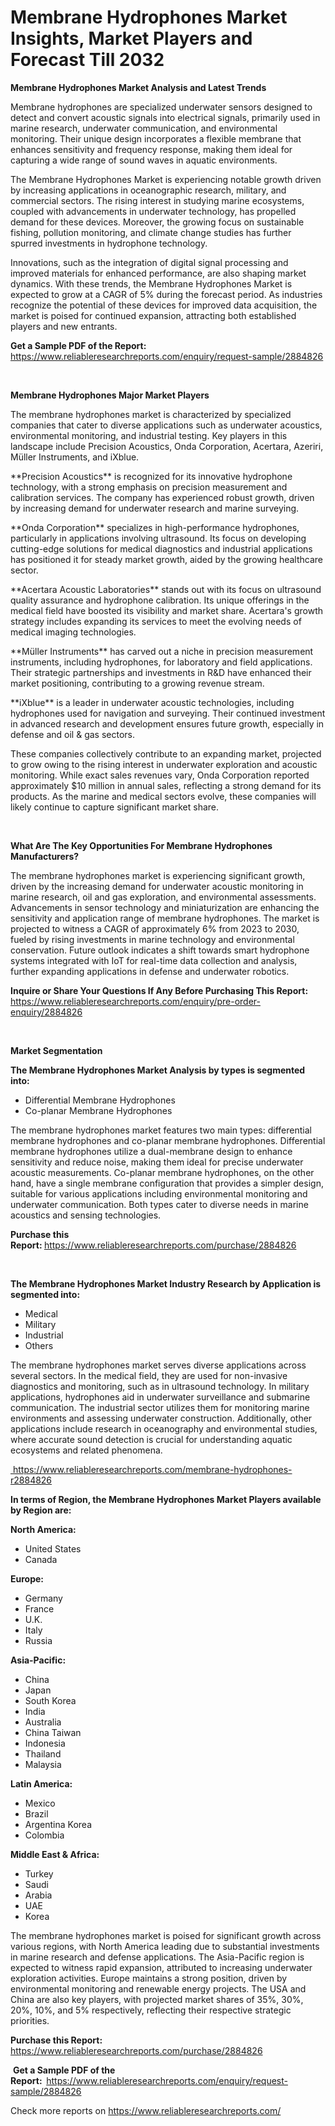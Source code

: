 <p><h1>Membrane Hydrophones Market Insights, Market Players and Forecast Till 2032</h1></p><p><strong>Membrane Hydrophones Market Analysis and Latest Trends</strong></p>
<p><p>Membrane hydrophones are specialized underwater sensors designed to detect and convert acoustic signals into electrical signals, primarily used in marine research, underwater communication, and environmental monitoring. Their unique design incorporates a flexible membrane that enhances sensitivity and frequency response, making them ideal for capturing a wide range of sound waves in aquatic environments. </p><p>The Membrane Hydrophones Market is experiencing notable growth driven by increasing applications in oceanographic research, military, and commercial sectors. The rising interest in studying marine ecosystems, coupled with advancements in underwater technology, has propelled demand for these devices. Moreover, the growing focus on sustainable fishing, pollution monitoring, and climate change studies has further spurred investments in hydrophone technology.</p><p>Innovations, such as the integration of digital signal processing and improved materials for enhanced performance, are also shaping market dynamics. With these trends, the Membrane Hydrophones Market is expected to grow at a CAGR of 5% during the forecast period. As industries recognize the potential of these devices for improved data acquisition, the market is poised for continued expansion, attracting both established players and new entrants.</p></p>
<p><strong>Get a Sample PDF of the Report:&nbsp;</strong> <a href="https://www.reliableresearchreports.com/enquiry/request-sample/2884826?utm_campaign=2771&utm_medium=2&utm_source=Github&utm_content=ia&utm_term=13032025&utm_id=membrane-hydrophones">https://www.reliableresearchreports.com/enquiry/request-sample/2884826</a></p>
<p>&nbsp;</p>
<p><strong>Membrane Hydrophones Major Market Players</strong></p>
<p><p>The membrane hydrophones market is characterized by specialized companies that cater to diverse applications such as underwater acoustics, environmental monitoring, and industrial testing. Key players in this landscape include Precision Acoustics, Onda Corporation, Acertara, Azeriri, Müller Instruments, and iXblue.</p><p>**Precision Acoustics** is recognized for its innovative hydrophone technology, with a strong emphasis on precision measurement and calibration services. The company has experienced robust growth, driven by increasing demand for underwater research and marine surveying.</p><p>**Onda Corporation** specializes in high-performance hydrophones, particularly in applications involving ultrasound. Its focus on developing cutting-edge solutions for medical diagnostics and industrial applications has positioned it for steady market growth, aided by the growing healthcare sector.</p><p>**Acertara Acoustic Laboratories** stands out with its focus on ultrasound quality assurance and hydrophone calibration. Its unique offerings in the medical field have boosted its visibility and market share. Acertara's growth strategy includes expanding its services to meet the evolving needs of medical imaging technologies.</p><p>**Müller Instruments** has carved out a niche in precision measurement instruments, including hydrophones, for laboratory and field applications. Their strategic partnerships and investments in R&D have enhanced their market positioning, contributing to a growing revenue stream.</p><p>**iXblue** is a leader in underwater acoustic technologies, including hydrophones used for navigation and surveying. Their continued investment in advanced research and development ensures future growth, especially in defense and oil & gas sectors.</p><p>These companies collectively contribute to an expanding market, projected to grow owing to the rising interest in underwater exploration and acoustic monitoring. While exact sales revenues vary, Onda Corporation reported approximately $10 million in annual sales, reflecting a strong demand for its products. As the marine and medical sectors evolve, these companies will likely continue to capture significant market share.</p></p>
<p>&nbsp;</p>
<p><strong>What Are The Key Opportunities For Membrane Hydrophones Manufacturers?</strong></p>
<p><p>The membrane hydrophones market is experiencing significant growth, driven by the increasing demand for underwater acoustic monitoring in marine research, oil and gas exploration, and environmental assessments. Advancements in sensor technology and miniaturization are enhancing the sensitivity and application range of membrane hydrophones. The market is projected to witness a CAGR of approximately 6% from 2023 to 2030, fueled by rising investments in marine technology and environmental conservation. Future outlook indicates a shift towards smart hydrophone systems integrated with IoT for real-time data collection and analysis, further expanding applications in defense and underwater robotics.</p></p>
<p><strong>Inquire or Share Your Questions If Any Before Purchasing This Report:</strong> <a href="https://www.reliableresearchreports.com/enquiry/pre-order-enquiry/2884826?utm_campaign=2771&utm_medium=2&utm_source=Github&utm_content=ia&utm_term=13032025&utm_id=membrane-hydrophones">https://www.reliableresearchreports.com/enquiry/pre-order-enquiry/2884826</a></p>
<p>&nbsp;</p>
<p><strong>Market Segmentation</strong></p>
<p><strong>The Membrane Hydrophones Market Analysis by types is segmented into:</strong></p>
<p><ul><li>Differential Membrane Hydrophones</li><li>Co-planar Membrane Hydrophones</li></ul></p>
<p><p>The membrane hydrophones market features two main types: differential membrane hydrophones and co-planar membrane hydrophones. Differential membrane hydrophones utilize a dual-membrane design to enhance sensitivity and reduce noise, making them ideal for precise underwater acoustic measurements. Co-planar membrane hydrophones, on the other hand, have a single membrane configuration that provides a simpler design, suitable for various applications including environmental monitoring and underwater communication. Both types cater to diverse needs in marine acoustics and sensing technologies.</p></p>
<p><strong>Purchase this Report:&nbsp;</strong><a href="https://www.reliableresearchreports.com/purchase/2884826?utm_campaign=2771&utm_medium=2&utm_source=Github&utm_content=ia&utm_term=13032025&utm_id=membrane-hydrophones">https://www.reliableresearchreports.com/purchase/2884826</a></p>
<p>&nbsp;</p>
<p><strong>The Membrane Hydrophones Market Industry Research by Application is segmented into:</strong></p>
<p><ul><li>Medical</li><li>Military</li><li>Industrial</li><li>Others</li></ul></p>
<p><p>The membrane hydrophones market serves diverse applications across several sectors. In the medical field, they are used for non-invasive diagnostics and monitoring, such as in ultrasound technology. In military applications, hydrophones aid in underwater surveillance and submarine communication. The industrial sector utilizes them for monitoring marine environments and assessing underwater construction. Additionally, other applications include research in oceanography and environmental studies, where accurate sound detection is crucial for understanding aquatic ecosystems and related phenomena.</p></p>
<p><a href="https://www.reliableresearchreports.com/membrane-hydrophones-r2884826?utm_campaign=2771&utm_medium=2&utm_source=Github&utm_content=ia&utm_term=13032025&utm_id=membrane-hydrophones">&nbsp;https://www.reliableresearchreports.com/membrane-hydrophones-r2884826</a></p>
<p><strong>In terms of Region, the Membrane Hydrophones Market Players available by Region are:</strong></p>
<p>
    <p> <strong> North America: </strong>
        <ul>
            <li>United States</li>
            <li>Canada</li>
        </ul>
        </p> 
    <p> <strong> Europe: </strong>
        <ul>
            <li>Germany</li>
            <li>France</li>
            <li>U.K.</li>
            <li>Italy</li>
            <li>Russia</li>
        </ul>
        </p> 
    <p> <strong> Asia-Pacific: </strong>
        <ul>
            <li>China</li>
            <li>Japan</li>
            <li>South Korea</li>
            <li>India</li>
            <li>Australia</li>
            <li>China Taiwan</li>
            <li>Indonesia</li>
            <li>Thailand</li>
            <li>Malaysia</li>
        </ul>
        </p> 
    <p> <strong> Latin America: </strong>
        <ul>
            <li>Mexico</li>
            <li>Brazil</li>
            <li>Argentina Korea</li>
            <li>Colombia</li>
        </ul>
        </p> 
    <p> <strong> Middle East & Africa: </strong>
        <ul>
            <li>Turkey</li>
            <li>Saudi</li>
            <li>Arabia</li>
            <li>UAE</li>
            <li>Korea</li>
        </ul>
    </p>
    </p>
<p><p>The membrane hydrophones market is poised for significant growth across various regions, with North America leading due to substantial investments in marine research and defense applications. The Asia-Pacific region is expected to witness rapid expansion, attributed to increasing underwater exploration activities. Europe maintains a strong position, driven by environmental monitoring and renewable energy projects. The USA and China are also key players, with projected market shares of 35%, 30%, 20%, 10%, and 5% respectively, reflecting their respective strategic priorities.</p></p>
<p><strong>Purchase this Report: </strong><a href="https://www.reliableresearchreports.com/purchase/2884826?utm_campaign=2771&utm_medium=2&utm_source=Github&utm_content=ia&utm_term=13032025&utm_id=membrane-hydrophones">https://www.reliableresearchreports.com/purchase/2884826</a></p>
<p>&nbsp;<strong>Get a Sample PDF of the Report:&nbsp;&nbsp;</strong><a href="https://www.reliableresearchreports.com/enquiry/request-sample/2884826?utm_campaign=2771&utm_medium=2&utm_source=Github&utm_content=ia&utm_term=13032025&utm_id=membrane-hydrophones">https://www.reliableresearchreports.com/enquiry/request-sample/2884826</a></p>
<p><strong></strong></p>
<p>Check more reports on <a href="https://www.reliableresearchreports.com/?utm_campaign=2771&utm_medium=2&utm_source=Github&utm_content=ia&utm_term=13032025&utm_id=membrane-hydrophones">https://www.reliableresearchreports.com/</a></p>